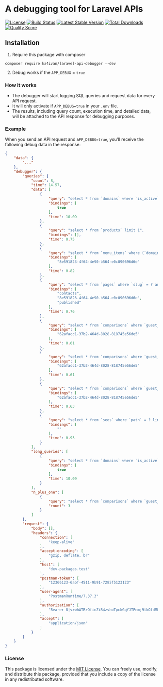 # A debugging tool for Laravel APIs

[![License](https://img.shields.io/packagist/l/ka4ivan/laravel-api-debugger.svg?style=for-the-badge)](https://packagist.org/packages/ka4ivan/laravel-api-debugger)
[![Build Status](https://img.shields.io/github/stars/ka4ivan/laravel-api-debugger.svg?style=for-the-badge)](https://github.com/ka4ivan/laravel-api-debugger)
[![Latest Stable Version](https://img.shields.io/packagist/v/ka4ivan/laravel-api-debugger.svg?style=for-the-badge)](https://packagist.org/packages/ka4ivan/laravel-api-debugger)
[![Total Downloads](https://img.shields.io/packagist/dt/ka4ivan/laravel-api-debugger.svg?style=for-the-badge)](https://packagist.org/packages/ka4ivan/laravel-api-debugger)
[![Quality Score](https://img.shields.io/scrutinizer/g/ka4ivan/laravel-api-debugger.svg?style=for-the-badge)](https://scrutinizer-ci.com/g/ka4ivan/laravel-api-debugger/?branch=main)

## Installation

1) Require this package with composer
```shell
composer require ka4ivan/laravel-api-debugger --dev
```

2) Debug works if the `APP_DEBUG` = `true`

### How it works
- The debugger will start logging SQL queries and request data for every API request.
- It will only activate if `APP_DEBUG=true` in your `.env` file.
- The results, including query count, execution time, and detailed data, will be attached to the API response for debugging purposes.

### Example
When you send an API request and `APP_DEBUG=true`, you'll receive the following debug data in the response:

```json
{
    "data": {
        "..."
    },
    "debugger": {
        "queries": {
            "count": 8,
            "time": 14.57,
            "data": [
                {
                    "query": "select * from `domains` where `is_active` = ? limit 1",
                    "bindings": [
                        true
                    ],
                    "time": 10.09
                },
                {
                    "query": "select * from `products` limit 1",
                    "bindings": [],
                    "time": 0.75
                },
                {
                    "query": "select * from `menu_items` where (`domain_id` = ? or `domain_id` is null) order by `weight` asc",
                    "bindings": [
                        "8e591823-4f64-4e90-b564-e0c090696d6e"
                    ],
                    "time": 0.82
                },
                {
                    "query": "select * from `pages` where `slug` = ? and (`domain_id` = ? or `domain_id` is null) and `status` = ? order by `weight` asc, `created_at` asc limit 1",
                    "bindings": [
                        "contacts",
                        "8e591823-4f64-4e90-b564-e0c090696d6e",
                        "published"
                    ],
                    "time": 0.76
                },
                {
                    "query": "select * from `comparisons` where `guest_id` = ?",
                    "bindings": [
                        "62afacc1-37b2-464d-8028-818745e56de5"
                    ],
                    "time": 0.61
                },
                {
                    "query": "select * from `comparisons` where `guest_id` = ?",
                    "bindings": [
                        "62afacc1-37b2-464d-8028-818745e56de5"
                    ],
                    "time": 0.61
                },
                {
                    "query": "select * from `comparisons` where `guest_id` = ?",
                    "bindings": [
                        "62afacc1-37b2-464d-8028-818745e56de5"
                    ],
                    "time": 0.63
                },
                {
                    "query": "select * from `seos` where `path` = ? limit 1",
                    "bindings": [
                        ""
                    ],
                    "time": 0.93
                }
            ],
            "long_queries": [
                {
                    "query": "select * from `domains` where `is_active` = ? limit 1",
                    "bindings": [
                        true
                    ],
                    "time": 10.09
                }
            ],
            "n_plus_one": [
                {
                    "query": "select * from `comparisons` where `guest_id` = ?",
                    "count": 3
                }
            ]
        },
        "request": {
            "body": [],
            "headers": {
                "connection": [
                    "keep-alive"
                ],
                "accept-encoding": [
                    "gzip, deflate, br"
                ],
                "host": [
                    "dev-packages.test"
                ],
                "postman-token": [
                    "12366123-6abf-4511-9b91-7285f5123123"
                ],
                "user-agent": [
                    "PostmanRuntime/7.37.3"
                ],
                "authorization": [
                    "Bearer 8|vxwhATRrOfinZiR4zvhoTpckGqYJTPnmj9tkOfdMb5d9da28"
                ],
                "accept": [
                    "application/json"
                ]
            }
        }
    }
}
```

### License

This package is licensed under the [MIT License](https://opensource.org/licenses/MIT). You can freely use, modify, and distribute this package, provided that you include a copy of the license in any redistributed software.
